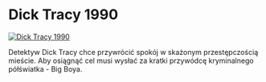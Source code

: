 Dick Tracy 1990 
=============
[![Dick Tracy 1990 ](http://vidos.pl/images/player.gif)](http://vidos.pl/dick-tracy-1990)

 Detektyw Dick Tracy chce przywrócić spokój w skażonym przestępczością mieście. Aby osiągnąć cel musi wysłać za kratki przywódcę kryminalnego półświatka - Big Boya. 
